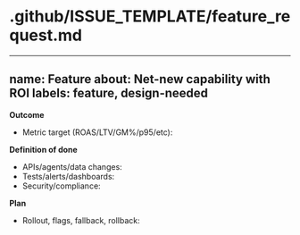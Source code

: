 # .github/ISSUE_TEMPLATE/feature_request.md
---
name: Feature
about: Net-new capability with ROI
labels: feature, design-needed
---

**Outcome**
- Metric target (ROAS/LTV/GM%/p95/etc):

**Definition of done**
- APIs/agents/data changes:
- Tests/alerts/dashboards:
- Security/compliance:

**Plan**
- Rollout, flags, fallback, rollback:
